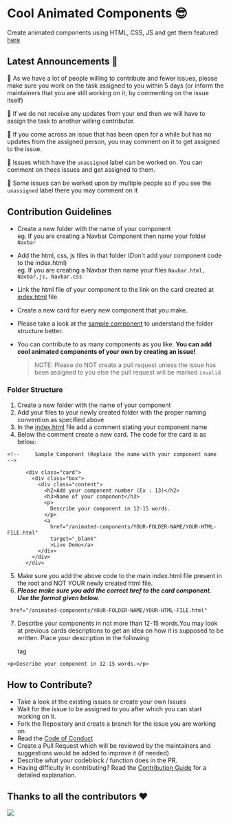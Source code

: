 # Cool Animated Components 😎

Create animated components using HTML, CSS, JS and get them featured [here](https://pccoe-hacktoberfest-21.github.io/animated-components/#)

## Latest Announcements 📢

🔴 As we have a lot of people willing to contribute and fewer issues, please make sure you work on the task assigned to you within 5 days (or inform the maintainers that you are still working on it, by commenting on the issue itself)

🔴 If we do not receive any updates from your end then we will have to assign the task to another willing contributor.

🔴 If you come across an issue that has been open for a while but has no updates from the assigned person, you may comment on it to get assigned to the issue.

🔴 Issues which have the `unassigned` label can be worked on. You can comment on thees issues and get assigned to them.

🔴 Some issues can be worked upon by multiple people so if you see the `unassigned` label there you may comment on it

## Contribution Guidelines

- Create a new folder with the name of your component <br> eg. If you are creating a Navbar Component then name your folder `Navbar`
- Add the html, css, js files in that folder (Don't add your component code to the index.html) <br> eg. If you are creating a Navbar then name your files `Navbar.html, Navbar.js, Navbar.css`
- Link the html file of your component to the link on the card created at [index.html](https://github.com/PCCoE-Hacktoberfest-21/animated-components/blob/main/index.html) file.
- Create a new card for every new component that you make.

- Please take a look at the [sample component](https://github.com/PCCoE-Hacktoberfest-21/animated-components/tree/main/Sample) to understand the folder structure better.
- You can contribute to as many components as you like. <b>You can add cool animated components of your own by creating an issue!</b>
  > NOTE: Please do NOT create a pull request unless the issue has been assigned to you else the pull request will be marked `invalid`

### Folder Structure

1. Create a new folder with the name of your component
2. Add your files to your newly created folder with the proper naming convention as specified above
3. In the [index.html](https://github.com/PCCoE-Hacktoberfest-21/animated-components/blob/main/index.html) file add a comment stating your component name
4. Below the comment create a new card. The code for the card is as below: <br>

```
<!--     Sample Component (Replace the name with your component name  -->

      <div class="card">
        <div class="box">
          <div class="content">
            <h2>Add your component number (Ex : 13)</h2>
            <h3>Name of your component</h3>
            <p>
              Describe your component in 12-15 words.
            </p>
            <a
              href="/animated-components/YOUR-FOLDER-NAME/YOUR-HTML-FILE.html"
              target="_blank"
              >Live Demo</a>
          </div>
        </div>
      </div>
```

5. Make sure you add the above code to the main index.html file present in the root and NOT YOUR newly created html file.
6. <b><i> Please make sure you add the correct href to the card component. Use the format given below. </i></b>

```
 href="/animated-components/YOUR-FOLDER-NAME/YOUR-HTML-FILE.html"
```

7. Describe your components in not more than 12-15 words.You may look at previous cards descriptions to get an idea on how it is supposed to be written.
   Place your description in the following <p> tag

```
<p>Describe your component in 12-15 words.</p>
```


## How to Contribute?

- Take a look at the existing issues or create your own Issues
- Wait for the issue to be assigned to you after which you can start working on it.
- Fork the Repository and create a branch for the issue you are working on.
- Read the [Code of Conduct](CODE_OF_CONDUCT.md)
- Create a Pull Request which will be reviewed by the maintainers and suggestions would be added to improve it (if needed)
- Describe what your codeblock / function does in the PR.
- Having difficulty in contributing? Read the [Contribution Guide](CONTRIBUTING.md) for a detailed explanation.

## Thanks to all the contributors ❤️
<a href = "https://github.com/PCCoE-Hacktoberfest-21/animated-components/graphs/contributors">
  <img src = "https://contrib.rocks/image?repo=PCCoE-Hacktoberfest-21/animated-components"/>
</a>
